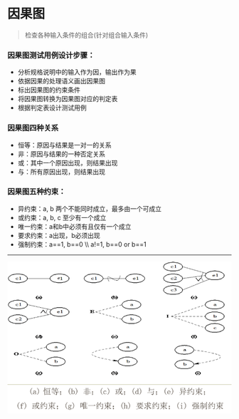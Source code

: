 # 因果图
>检查各种输入条件的组合(针对组合输入条件)

### 因果图测试用例设计步骤：
*	分析规格说明中的输入作为因，输出作为果
*	依据因果的处理语义画出因果图
*	标出因果图的约束条件
*	将因果图转换为因果图对应的判定表
*	根据判定表设计测试用例

### 因果图四种关系
* 恒等：原因与结果是一对一的关系
* 非：原因与结果的一种否定关系
* 或：其中一个原因出现，则结果出现
* 与：所有原因出现，则结果出现

### 因果图五种约束：
* 异约束：a, b 两个不能同时成立，最多由一个可成立
* 或约束：a, b, c 至少有一个成立
* 唯一约束：a和b中必须有且仅有一个成立
* 要求约束：a出现，b必须出现
* 强制约束：a==1, b==0 \\\\ a!=1, b==0 or b==1
***
![因果图符号](因果图符号.png)
